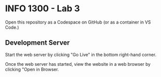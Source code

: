 # INFO 1300 - Lab 3

Open this repository as a Codespace on GitHub (or as a container in VS Code.)

## Development Server

Start the web server by clicking "Go Live" in the bottom right-hand corner.

Once the web server has started, view the website in a web browser by clicking "Open in Browser.
